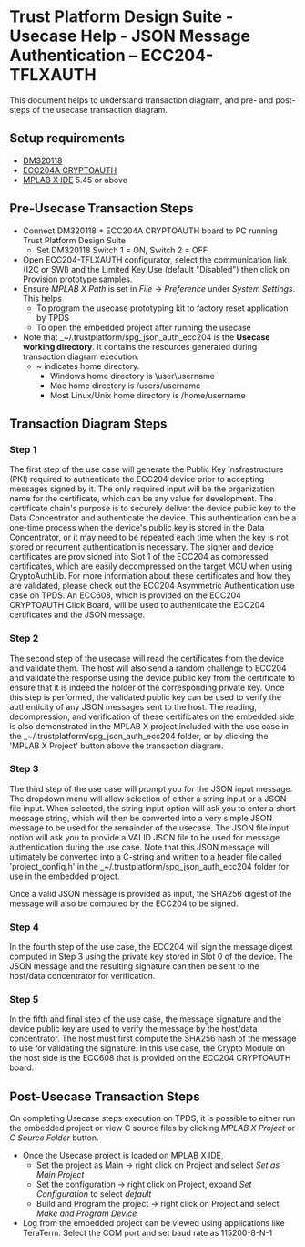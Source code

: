 # Trust Platform Design Suite - Usecase Help - JSON Message Authentication – ECC204-TFLXAUTH

This document helps to understand transaction diagram, and pre- and post-steps of the usecase transaction diagram.

## Setup requirements

- [DM320118](https://www.microchip.com/developmenttools/ProductDetails/DM320118)
- [ECC204A CRYPTOAUTH](https://www.microchip.com/en-us/development-tool/EV92R58A)
- [MPLAB X IDE](https://www.microchip.com/en-us/development-tools-tools-and-software/mplab-x-ide) 5.45 or above

## Pre-Usecase Transaction Steps

- Connect DM320118 + ECC204A CRYPTOAUTH board to PC running Trust Platform Design Suite
  - Set DM320118 Switch 1 = ON, Switch 2 = OFF
- Open ECC204-TFLXAUTH configurator, select the communication link (I2C or SWI) and the Limited Key Use (default "Disabled") then click on Provision prototype samples.
- Ensure _MPLAB X Path_ is set in _File_ -> _Preference_ under _System Settings_. This helps
  - To program the usecase prototyping kit to factory reset application by TPDS
  - To open the embedded project after running the usecase
- Note that _~/.trustplatform/spg_json_auth_ecc204 is the **Usecase working directory**. It contains the resources generated during transaction diagram execution.
  - ~ indicates home directory.
    - Windows home directory is \user\username
    - Mac home directory is /users/username
    - Most Linux/Unix home directory is /home/username

## Transaction Diagram Steps

### Step 1

The first step of the use case will generate the Public Key Insfrastructure (PKI) required to authenticate the ECC204 device prior to accepting messages signed by it.  The only required input will be the organization name for the certificate, which can be any value for development.  The certificate chain's purpose is to securely deliver the device public key to the Data Concentrator and authenticate the device. This authentication can be a one-time process when the device's public key is stored in the Data Concentrator, or it may need to be repeated each time when the key is not stored or recurrent authentication is necessary.  The signer and device certificates are provisioned into Slot 1 of the ECC204 as compressed certificates, which are easily decompressed on the target MCU when using CryptoAuthLib.  For more information about these certificates and how they are validated, please check out the ECC204 Asymmetric Authentication use case on TPDS.  An ECC608, which is provided on the ECC204 CRYPTOAUTH Click Board, will be used to authenticate the ECC204 certificates and the JSON message.

### Step 2

The second step of the usecase will read the certificates from the device and validate them.  The host will also send a random challenge to ECC204 and validate the response using the device public key from the certificate to ensure that it is indeed the holder of the corresponding private key.  Once this step is performed, the validated public key can be used to verify the authenticity of any JSON messages sent to the host. The reading, decompression, and verification of these certificates on the embedded side is also demonstrated in the MPLAB X project included with the use case in the _~/.trustplatform/spg_json_auth_ecc204 folder, or by clicking the 'MPLAB X Project' button above the transaction diagram.

### Step 3

The third step of the use case will prompt you for the JSON input message.  The dropdown menu will allow selection of either a string input or a JSON file input.  When selected, the string input option will ask you to enter a short message string, which will then be converted into a very simple JSON message to be used for the remainder of the usecase.  The JSON file input option will ask you to provide a VALID JSON file to be used for message authentication during the use case.  Note that this JSON message will ultimately be converted into a C-string and written to a header file called 'project_config.h' in the _~/.trustplatform/spg_json_auth_ecc204 folder for use in the embedded project.

Once a valid JSON message is provided as input, the SHA256 digest of the message will also be computed by the ECC204 to be signed.

### Step 4

In the fourth step of the use case, the ECC204 will sign the message digest computed in Step 3 using the private key stored in Slot 0 of the device.  The JSON message and the resulting signature can then be sent to the host/data concentrator for verification.

### Step 5

In the fifth and final step of the use case, the message signature and the device public key are used to verify the message by the host/data concentrator.  The host must first compute the SHA256 hash of the message to use for validating the signature.  In this use case, the Crypto Module on the host side is the ECC608 that is provided on the ECC204 CRYPTOAUTH board.

## Post-Usecase Transaction Steps

On completing Usecase steps execution on TPDS, it is possible to either run the embedded project or view C source files by clicking _MPLAB X Project_ or _C Source Folder_ button.

- Once the Usecase project is loaded on MPLAB X IDE,
  - Set the project as Main -> right click on Project and select _Set as Main Project_
  - Set the configuration -> right click on Project, expand _Set Configuration_ to select _default_
  - Build and Program the project -> right click on Project and select _Make and Program Device_
- Log from the embedded project can be viewed using applications like TeraTerm. Select the COM port and set baud rate as 115200-8-N-1
